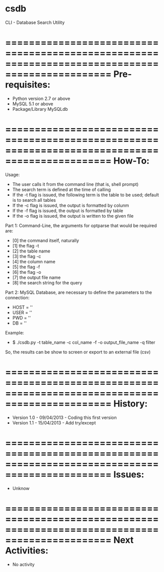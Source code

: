 # csdb
CLI - Database Search Utility

================================================================================================
Pre-requisites:
================================================================================================
- Python version 2.7 or above
- MySQL 5.1 or above
- Package/Library MySQLdb

================================================================================================
How-To:
================================================================================================
Usage:
- The user calls it from the command line (that is, shell prompt)
- The search term is defined at the time of calling
- If the -t flag is issued, the following term is the table to be used; default is to search all tables
- If the -c flag is issued, the output is formatted by colunm
- If the -f flag is issued, the output is formatted by table
- If the -o flag is issued, the output is written to the given file

Part 1: Command-Line, the arguments for optparse that would be required are:
- [0] the command itself, naturally
- [1] the flag -t
- [2] the table name
- [3] the flag -c
- [4] the column name
- [5] the flag -f
- [6] the flag -o
- [7] the output file name
- [8] the search string for the query

Part 2: MySQL Database, are necessary to define the parameters to the connection:
- HOST = ''
- USER = ''
- PWD = ''
- DB = ''

Example:
- $ ./csdb.py -t table_name -c col_name -f -o output_file_name -q filter

So, the results can be show to screen or export to an external file (csv)

================================================================================================
History:
================================================================================================
- Version 1.0 - 09/04/2013 - Coding this first version
- Version 1.1 - 15/04/2013 - Add try/except

================================================================================================
Issues:
================================================================================================
- Unknow

================================================================================================
Next Activities:
================================================================================================
- No activity
